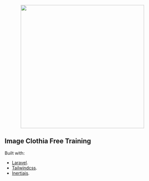 <p align="center"><a href="https://imageclothia.com" target="_blank"><img src="https://imageclothia.com/images/image-clothia-logo.png" width="400"></a></p>

## Image Clothia Free Training

Built with:

- [Laravel](https://laravel.com/).
- [Tailwindcss](https://tailwindcss.com/).
- [Inertiajs](https://inertiajs.com/).
